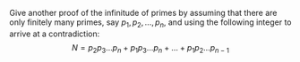 Give another proof of the infinitude of primes by assuming that there are only finitely many primes, say $p_1, p_2, ..., p_n$, and using the following integer to arrive at a contradiction:
$$N = p_2p_3 \ldots p_n + p_1p_3 \ldots p_n + \ldots + p_1p_2 \ldots p_{n-1}$$